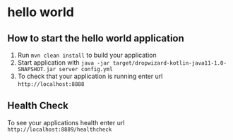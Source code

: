 # hello world

How to start the hello world application
---

1. Run `mvn clean install` to build your application
1. Start application with `java -jar target/dropwizard-kotlin-java11-1.0-SNAPSHOT.jar server config.yml`
1. To check that your application is running enter url `http://localhost:8888`

Health Check
---

To see your applications health enter url `http://localhost:8889/healthcheck`
